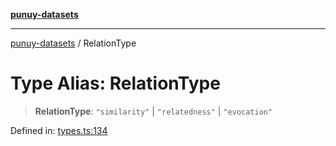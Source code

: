 [**punuy-datasets**](../README.md)

***

[punuy-datasets](../README.md) / RelationType

# Type Alias: RelationType

> **RelationType**: `"similarity"` \| `"relatedness"` \| `"evocation"`

Defined in: [types.ts:134](https://github.com/andrefs/punuy-datasets/blob/bd54b333c7e6c096df36b67623c01a1a17d6edf6/src/lib/types.ts#L134)
